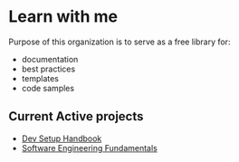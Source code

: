 # Learn with me

Purpose of this organization is to serve as a free library for:
- documentation
- best practices
- templates
- code samples

## Current Active projects

- [Dev Setup Handbook](https://learn-with-me.github.io/Development-Setup-Handbook/)
- [Software Engineering Fundamentals](https://learn-with-me.github.io/Software-Engineering-Fundamentals/)
